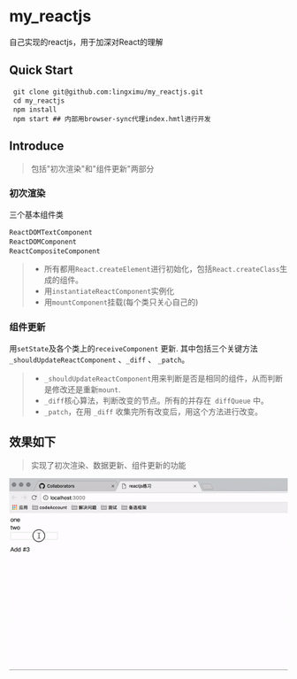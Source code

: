 # my_reactjs
自己实现的reactjs，用于加深对React的理解

## Quick Start

```shell
 git clone git@github.com:lingximu/my_reactjs.git
 cd my_reactjs
 npm install
 npm start ## 内部用browser-sync代理index.hmtl进行开发
```

## Introduce

> 包括"初次渲染"和"组件更新"两部分

### 初次渲染
三个基本组件类

```js
ReactDOMTextComponent
ReactDOMComponent
ReactCompositeComponent
```

> - 所有都用`React.createElement`进行初始化，包括`React.createClass`生成的组件。
> - 用`instantiateReactComponent`实例化
> - 用`mountComponent`挂载(每个类只关心自己的)

### 组件更新
用`setState`及各个类上的`receiveComponent` 更新.
其中包括三个关键方法 `_shouldUpdateReactComponent` 、`_diff` 、 `_patch`。

> - `_shouldUpdateReactComponent`用来判断是否是相同的组件，从而判断是修改还是重新`mount`.
> - `_diff`核心算法，判断改变的节点。所有的并存在` diffQueue` 中。
> - `_patch`，在用 `_diff` 收集完所有改变后，用这个方法进行改变。


## 效果如下
> 实现了初次渲染、数据更新、组件更新的功能

![my_react效果演示](./resource/my_react效果演示.gif)